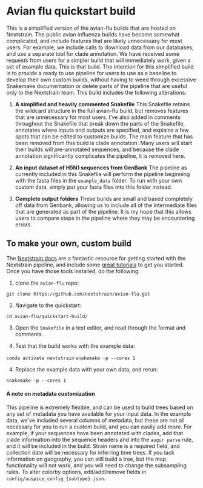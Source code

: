# Avian flu quickstart build

This is a simplified version of the avian-flu builds that are hosted on Nextstrain. The public avian influenza builds have become somewhat complicated, and include features that are likely unnecessary for most users. For example, we include calls to download data from our databases, and use a separate tool for clade annotation. We have received some requests from users for a simpler build that will immediately work, given a set of example data. This is that build. The intention for this simplified build is to provide a ready to use pipeline for users to use as a baseline to develop their own custom builds, without having to weed through excessive Snakemake documentation or delete parts of the pipeline that are useful only to the Nextstrain team. This build includes the following alterations:

1. **A simplified and heavily commented Snakefile** 
This Snakefile retains the wildcard structure in the full avian-flu build, but removes features that are unnecessary for most users. I've also added in comments throughout the Snakefile that break down the parts of the Snakefile, annotates where inputs and outputs are specified, and explains a few spots that can be edited to customize builds. The main feature that has been removed from this build is clade annotation. Many users will start their builds will pre-annotated sequences, and because the clade annotation significantly complicates the pipeline, it is removed here. 

2. **An input dataset of H5N1 sequences from GenBank**
The pipeline as currently included in this Snakefile will perform the pipeline beginning with the fasta files in the `example_data` folder. To run with your own custom data, simply put your fasta files into this folder instead.  

3. **Complete output folders**
These builds are small and based completely off data from Genbank, allowing us to include all of the intermediate files that are generated as part of the pipeline. It is my hope that this allows users to compare steps in the pipeline where they may be encountering errors. 


## To make your own, custom build
The [Nextstrain docs](https://docs.nextstrain.org/en/latest/index.html) are a fantastic resource for getting started with the Nextstrain pipeline, and include some [great tutorials](https://docs.nextstrain.org/en/latest/install.html) to get you started. Once you have those tools installed, do the following: 

1. clone the `avian-flu` repo: 

`git clone https://github.com/nextstrain/avian-flu.git`

2. Navigate to the quickstart: 

`cd avian-flu/quickstart-build/`

3. Open the `Snakefile` in a text editor, and read through the format and comments. 

3. Test that the build works with the example data:

`conda activate nextstrain`
`snakemake -p --cores 1`

4. Replace the example data with your own data, and rerun: 

`snakemake -p --cores 1`


#### A note on metadata customization
This pipeline is extremely flexible, and can be used to build trees based on any set of metadata you have available for your input data. In the example data, we've included several columns of metadata, but these are not all necessary for you to run a custom build, and you can easily add more. For example, if your sequences have been annotated with clades, add that clade information into the sequence headers and into the `augur parse` rule, and it will be included in the build. Strain name is a required field, and collection date will be necessary for inferring time trees. If you lack information on geography, you can still build a tree, but the map functionality will not work, and you will need to change the subsampling rules. To alter colorby options, edit/add/remove fields in `config/auspice_config_{subtype}.json`.

